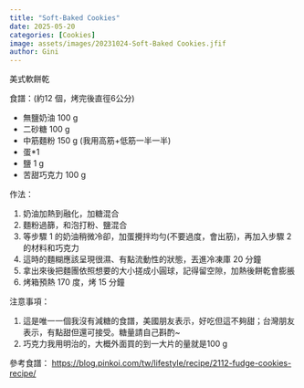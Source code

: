 ```yaml
---
title: "Soft-Baked Cookies"
date: 2025-05-20
categories: [Cookies]
image: assets/images/20231024-Soft-Baked Cookies.jfif
author: Gini
---
```

美式軟餅乾

食譜：(約12 個，烤完後直徑6公分)

- 無鹽奶油 100 g
- 二砂糖 100 g
- 中筋麵粉 150 g (我用高筋+低筋一半一半)
- 蛋*1
- 鹽 1 g
- 苦甜巧克力 100 g

作法：
1. 奶油加熱到融化，加糖混合
2. 麵粉過篩，和泡打粉、鹽混合
3. 等步驟 1 的奶油稍微冷卻，加蛋攪拌均勻(不要過度，會出筋)，再加入步驟 2 的材料和巧克力
4. 這時的麵糊應該呈現很濕、有點流動性的狀態，丟進冷凍庫 20 分鐘
5. 拿出來後把麵團依照想要的大小搓成小圓球，記得留空隙，加熱後餅乾會膨脹
6. 烤箱預熱 170 度，烤 15 分鐘

注意事項：
1. 這是唯一一個我沒有減糖的食譜，美國朋友表示，好吃但這不夠甜；台灣朋友表示，有點甜但還可接受。糖量請自己斟酌~
2. 巧克力我用明治的，大概外面買的到一大片的量就是100 g

參考食譜：
https://blog.pinkoi.com/tw/lifestyle/recipe/2112-fudge-cookies-recipe/
